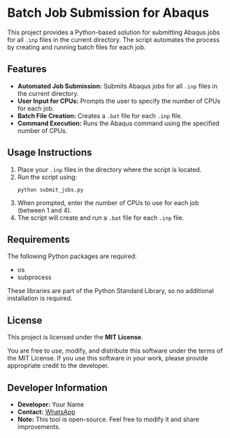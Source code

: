 <head>
  <meta charset="UTF-8">
  <meta name="viewport" content="width=device-width, initial-scale=1.0">
</head>
<body>
  <h1>Batch Job Submission for Abaqus</h1>

  <p>This project provides a Python-based solution for submitting Abaqus jobs for all <code>.inp</code> files in the current directory. The script automates the process by creating and running batch files for each job.</p>

  <h2>Features</h2>
  <ul>
    <li><strong>Automated Job Submission:</strong> Submits Abaqus jobs for all <code>.inp</code> files in the current directory.</li>
    <li><strong>User Input for CPUs:</strong> Prompts the user to specify the number of CPUs for each job.</li>
    <li><strong>Batch File Creation:</strong> Creates a <code>.bat</code> file for each <code>.inp</code> file.</li>
    <li><strong>Command Execution:</strong> Runs the Abaqus command using the specified number of CPUs.</li>
  </ul>

  <h2>Usage Instructions</h2>
  <ol>
    <li>Place your <code>.inp</code> files in the directory where the script is located.</li>
    <li>Run the script using:
      <pre><code>python submit_jobs.py</code></pre>
    </li>
    <li>When prompted, enter the number of CPUs to use for each job (between 1 and 4).</li>
    <li>The script will create and run a <code>.bat</code> file for each <code>.inp</code> file.</li>
  </ol>

  <h2>Requirements</h2>
  <p>The following Python packages are required:</p>
  <ul>
    <li>os</li>
    <li>subprocess</li>
  </ul>
  <p>These libraries are part of the Python Standard Library, so no additional installation is required.</p>

  <h2>License</h2>
  <p>This project is licensed under the <strong>MIT License</strong>.</p>
  <p>You are free to use, modify, and distribute this software under the terms of the MIT License. If you use this software in your work, please provide appropriate credit to the developer.</p>

  <h2>Developer Information</h2>
  <ul>
    <li><strong>Developer:</strong> Your Name</li>
    <li><strong>Contact:</strong> <a href="https://wa.me/your_whatsapp_number">WhatsApp</a></li>
    <li><strong>Note:</strong> This tool is open-source. Feel free to modify it and share improvements.</li>
  </ul>
</body>
</html>
